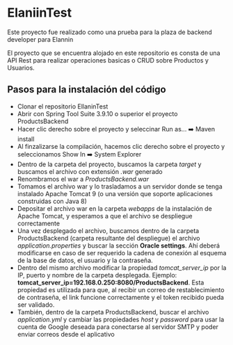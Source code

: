 # ElaniinTest

Este proyecto fue realizado como una prueba para la plaza de backend developer para Elannin

El proyecto que se encuentra alojado en este repositorio es consta de una API Rest para realizar operaciones basicas o CRUD sobre Productos y Usuarios. 

## Pasos para la instalación del código

- Clonar el repositorio EllaninTest
- Abrir con Spring Tool Suite 3.9.10 o superior el proyecto ProductsBackend
- Hacer clic derecho sobre el proyecto y seleccinar Run as... :arrow_right: Maven install
- Al finzalizarse la compilación, hacemos clic derecho sobre el proyecto y seleccionamos Show In :arrow_right: System Explorer
- Dentro de la carpeta del proyecto, buscamos la carpeta _target_ y buscamos el archivo con extensión _.war_ generado
- Renombramos el war a _ProductsBackend.war_
- Tomamos el archivo war y lo trasladamos a un servidor donde se tenga instalado Apache Tomcat 9 (o una versión que soporte aplicaciones construidas con Java 8)
- Depositar el archivo war en la carpeta _webapps_ de la instalación de Apache Tomcat, y esperamos a que el archivo se despliegue correctamente
- Una vez desplegado el archivo, buscamos dentro de la carpeta ProductsBackend (carpeta resultante del despliegue) el archivo _application.properties_ y buscar la sección **Oracle settings**. Ahí deberá modificarse en caso de ser requerido la cadena de conexión al esquema de la base de datos, el usuario y la contraseña. 
- Dentro del mismo archivo modificar la propiedad _tomcat_server_ip_ por la IP, puerto y nombre de la carpeta desplegada.
Ejemplo: **tomcat_server_ip=192.168.0.250:8080/ProductsBackend**. Esta propiedad es utilizada para que, al recibir un correo de restablecimiento de contraseña, el link funcione correctamente y el token recibido pueda ser validado.
- También, dentro de la carpeta ProductsBackend, buscar el archivo _application.yml_ y cambiar las propiedades _host_ y _password_ para usar la cuenta de Google deseada para conectarse al servidor SMTP y poder enviar correos desde el aplicativo
